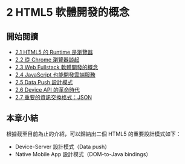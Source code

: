 # 2 HTML5 軟體開發的概念

## 開始閱讀

 * [2.1 HTML5 的 Runtime 是瀏覽器](chapter2/1-html5-runtime.md)
 * [2.2 從 Chrome 瀏覽器談起](chapter2/2-chrome.md)
 * [2.3 Web Fullstack 軟體開發的概念](chapter2/3-fullstack.md)
 * [2.4 JavaScript 也能開發雲端服務](chapter2/4-js.md)
 * [2.5 Data Push 設計模式](chapter2/5-data-push.md)
 * [2.6 Device API 的革命時代](chapter2/6-device-api.md)
 * [2.7 重要的資訊交換格式：JSON](chapter2/7-json.md)

 ## 本章小結

 根據截至目前為止的介紹，可以歸納出二個 HTML5 的重要設計模式如下：

- Device-Server 設計模式（Data push）
- Native Mobile App 設計模式（DOM-to-Java bindings）